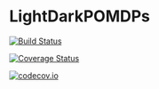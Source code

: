 # LightDarkPOMDPs

[![Build Status](https://travis-ci.org/zsunberg/LightDarkPOMDPs.jl.svg?branch=master)](https://travis-ci.org/zsunberg/LightDarkPOMDPs.jl)

[![Coverage Status](https://coveralls.io/repos/zsunberg/LightDarkPOMDPs.jl/badge.svg?branch=master&service=github)](https://coveralls.io/github/zsunberg/LightDarkPOMDPs.jl?branch=master)

[![codecov.io](http://codecov.io/github/zsunberg/LightDarkPOMDPs.jl/coverage.svg?branch=master)](http://codecov.io/github/zsunberg/LightDarkPOMDPs.jl?branch=master)
